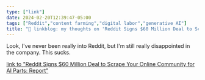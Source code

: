 ```yaml
---
type: ["link"]
date: 2024-02-20T12:39:47-05:00
tags: ["Reddit","content farming","digital labor","generative AI"]
title: "🔗 linkblog: my thoughts on 'Reddit Signs $60 Million Deal to Scrape Your Online Community for AI Parts: Report'"
---
```

Look, I've never been really into Reddit, but I'm still really disappointed in the company. This sucks.

[link to "Reddit Signs $60 Million Deal to Scrape Your Online Community for AI Parts: Report"](https://gizmodo.com/reddit-signs-deal-scrape-your-online-community-ai-parts-1851270475)

